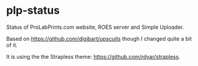 # plp-status
Status of ProLabPrints.com website, ROES server and Simple Uploader.

Based on https://github.com/digibart/upscuits though I changed quite a bit of it.

It is using the the Strapless theme: https://github.com/rdyar/strapless.

